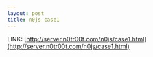 ```yaml
---
layout: post
title: n0js case1
---
```

LINK: [http://server.n0tr00t.com/n0js/case1.html](http://server.n0tr00t.com/n0js/case1.html)